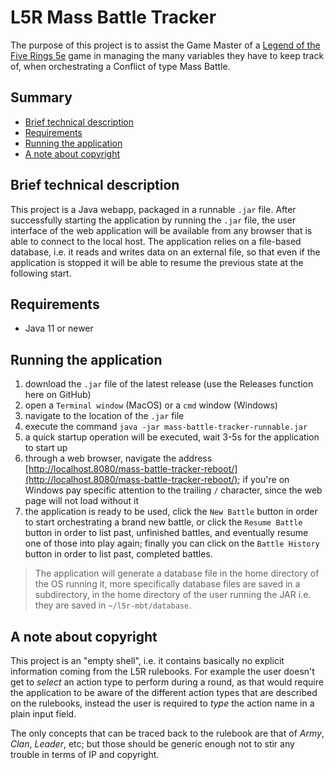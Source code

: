 L5R Mass Battle Tracker
===

The purpose of this project is to assist the Game Master of a
[Legend of the Five Rings 5e](https://www.fantasyflightgames.com/en/legend-of-the-five-rings-roleplaying-game/)
game in managing the many variables they have to keep track of, when orchestrating a Conflict of type Mass Battle.

Summary
--

- [Brief technical description](#brief-technical-description)
- [Requirements](#requirements)
- [Running the application](#running-the-application)
- [A note about copyright](#a-note-about-copyright)

Brief technical description
--
This project is a Java webapp, packaged in a runnable `.jar` file. After successfully starting the application by
running the `.jar` file, the user interface of the web application will be available from any browser that is able to
connect to the local host. The application relies on a file-based database, i.e. it reads and writes data on an external
file, so that even if the application is stopped it will be able to resume the previous state at the following start.

Requirements
--
- Java 11 or newer

Running the application
--

1. download the `.jar` file of the latest release (use the Releases function here on GitHub)
2. open a `Terminal window` (MacOS) or a `cmd` window (Windows)
3. navigate to the location of the `.jar` file
4. execute the command `java -jar mass-battle-tracker-runnable.jar`
5. a quick startup operation will be executed, wait 3-5s for the application to start up
6. through a web browser, navigate the address
[http://localhost.8080/mass-battle-tracker-reboot/](http://localhost.8080/mass-battle-tracker-reboot/); if you're on
Windows pay specific attention to the trailing `/` character, since the web page will not load without it
7. the application is ready to be used, click the `New Battle` button in order to start orchestrating a brand new
battle, or click the `Resume Battle` button in order to list past, unfinished battles, and eventually resume one
of those into play again; finally you can click on the `Battle History` button in order to list past, completed battles.

> The application will generate a database file in the home directory of the OS running it, more specifically
> database files are saved in a subdirectory, in the home directory of the user running the JAR i.e. they are saved in
> `~/l5r-mbt/database`.

A note about copyright
--
This project is an "empty shell", i.e. it contains basically no explicit information coming from the L5R rulebooks.
For example the user doesn't get to *select* an action type to perform during a round, as that would require the
application to be aware of the different action types that are described on the rulebooks, instead the user is
required to *type* the action name in a plain input field.

The only concepts that can be traced back to the rulebook are that of *Army*, *Clan*, *Leader*, etc; but those should
be generic enough not to stir any trouble in terms of IP and copyright.
